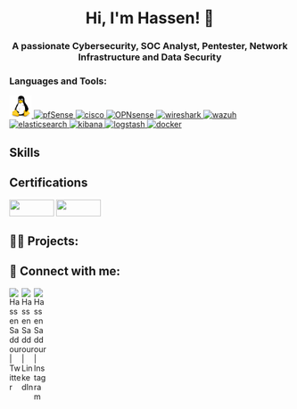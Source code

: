 <h1 align="center">Hi, I'm Hassen! 👋</h1>

<h3 align="center"><a>A passionate Cybersecurity</a>, <a> SOC Analyst</a>, <a> Pentester</a>, <a> Network Infrastructure and Data Security</a></h3>

<h3 align="left">Languages and Tools:</h3>
<p align="left"> </a> <a href="https://www.linux.org/" target="_blank" rel="noreferrer"> <img src="https://raw.githubusercontent.com/devicons/devicon/master/icons/linux/linux-original.svg" alt="linux" width="40" height="40"/> </a> <a href="https://www.pfsense.org/" target="_blank" rel="noreferrer">
  <img src="https://github.com/loganmarchione/homelab-svg-assets/blob/main/assets/pfsense-blue.svg" alt="pfSense" width="40" height="40"/>
</a> <a href="https://www.cisco.com/site/in/en/index.html" target="_blank" rel="noreferrer">
  <img src="https://www.vectorlogo.zone/logos/cisco/cisco-ar21.svg" alt="cisco" width="70" height="40"/>
</a> <a href="https://opnsense.org/" target="_blank" rel="noreferrer">
  <img src="https://github.com/loganmarchione/homelab-svg-assets/blob/main/assets/opnsense.svg?raw=true" alt="OPNsense" width="40" height="40"/>
</a> <a href="https://www.wireshark.org/" target="_blank" rel="noreferrer">
  <img src="https://www.vectorlogo.zone/logos/wireshark/wireshark-ar21.svg" alt="wireshark" width="100" height="50"/>
</a> <a href="https://wazuh.com/" target="_blank" rel="noreferrer">
  <img src="https://github.com/loganmarchione/homelab-svg-assets/blob/main/assets/wazuh.svg" alt="wazuh" width="50" height="40"/>
</a> <a href="https://www.elastic.co/fr/" target="_blank" rel="noreferrer">
  <img src="https://www.vectorlogo.zone/logos/elastic/elastic-ar21.svg" alt="elasticsearch" width="100" height="50"/>
</a> <a href="https://www.elastic.co/fr/kibana" target="_blank" rel="noreferrer">
  <img src="https://www.vectorlogo.zone/logos/elasticco_kibana/elasticco_kibana-ar21.svg" alt="kibana" width="90" height="40"/>
</a> <a href="https://www.elastic.co/fr/logstash" target="_blank" rel="noreferrer">
  <img src="https://www.vectorlogo.zone/logos/elasticco_logstash/elasticco_logstash-ar21.svg" alt="logstash" width="100" height="50"/>
</a> <a href="https://www.docker.com/" target="_blank" rel="noreferrer">
  <img src="https://www.vectorlogo.zone/logos/docker/docker-icon.svg" alt="docker" width="60" height="60"/>
</a>

## Skills
<!--
| Skill                                         | Associated Project         |
|-----------------------------------------------|----------------------------|
| SIEM Implementation and Log Analysis          | Detection Lab</a>|
| Network Traffic Monitoring and Attack Detection | Detection Lab</a>|
| Security Automation with Shuffle SOAR         | SOC Automation Lab|
| Incident Response Planning and Execution      | SOC Automation Lab|
| Case Management with TheHive                  | SOC Automation Lab|
| Scripting and Automation for Threat Mitigation | SOC Automation Lab|
-->
## Certifications

<div>
<a href="https://codered.eccouncil.org/certificate/46dcc025-8612-45e1-bed8-b1d9782df825?logged=true">
  <img src="https://upload.wikimedia.org/wikipedia/commons/c/cb/Ec_Council_Logo.png" width="80" height="30" /></a>
  <a href="https://codered.eccouncil.org/certificate/571ebc89-e4ee-4a1a-9815-e6ff7d7d72f5?logged=true">
  <img src="https://upload.wikimedia.org/wikipedia/commons/c/cb/Ec_Council_Logo.png" width="80" height="30" /></a>
</div>

<h2>👨‍💻 Projects:</h2>


<h2> 🤳 Connect with me:</h2>


[<img align="left" alt="HassenSaddour | Twitter" width="22px" src="https://cdn.jsdelivr.net/npm/simple-icons@v3/icons/twitter.svg" />][twitter]
[<img align="left" alt="HassenSaddour | LinkedIn" width="22px" src="https://cdn.jsdelivr.net/npm/simple-icons@v3/icons/linkedin.svg" />][linkedin]
[<img align="left" alt="HassenSaddour | Instagram" width="22px" src="https://cdn.jsdelivr.net/npm/simple-icons@v3/icons/instagram.svg" />][instagram]

[twitter]: https://twitter.com/Hassensaddour
[instagram]: https://www.instagram.com/hassen_saddour/
[linkedin]: https://www.linkedin.com/in/hassen-saddour-a5ab01248/

<!--
**hassensaddour/hassensaddour** is a ✨ _special_ ✨ repository because its `README.md` (this file) appears on your GitHub profile.

Here are some ideas to get you started:

- 🔭 I’m currently working on ...
- 🌱 I’m currently learning ...
- 👯 I’m looking to collaborate on ...
- 🤔 I’m looking for help with ...
- 💬 Ask me about ...
- 📫 How to reach me: ...
- 😄 Pronouns: ...
- ⚡ Fun fact: ...
-->
